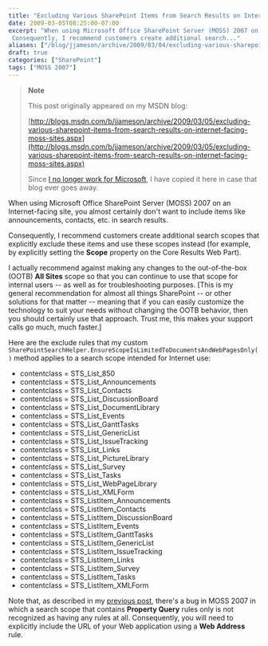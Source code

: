 ```yaml
---
title: "Excluding Various SharePoint Items from Search Results on Internet-Facing MOSS Sites"
date: 2009-03-05T08:25:00-07:00
excerpt: "When using Microsoft Office SharePoint Server (MOSS) 2007 on an Internet-facing site, you almost certainly don't want to include items like announcements, contacts, etc. in search results. 
 Consequently, I recommend customers create additional search..."
aliases: ["/blog/jjameson/archive/2009/03/04/excluding-various-sharepoint-items-from-search-results-on-internet-facing-moss-sites.aspx", "/blog/jjameson/archive/2009/03/05/excluding-various-sharepoint-items-from-search-results-on-internet-facing-moss-sites.aspx"]
draft: true
categories: ["SharePoint"]
tags: ["MOSS 2007"]
---
```


> **Note**
>
> This post originally appeared on my MSDN blog:
>
> [http://blogs.msdn.com/b/jjameson/archive/2009/03/05/excluding-various-sharepoint-items-from-search-results-on-internet-facing-moss-sites.aspx](http://blogs.msdn.com/b/jjameson/archive/2009/03/05/excluding-various-sharepoint-items-from-search-results-on-internet-facing-moss-sites.aspx)
>
> Since
> [I no longer work for Microsoft](/blog/jjameson/2011/09/02/last-day-with-microsoft),
> I have copied it here in case that blog ever goes away.

When using Microsoft Office SharePoint Server (MOSS) 2007 on an Internet-facing
site, you almost certainly don't want to include items like announcements,
contacts, etc. in search results.

Consequently, I recommend customers create additional search scopes that
explicitly exclude these items and use these scopes instead (for example, by
explicitly setting the **Scope** property on the Core Results Web Part).

I actually recommend against making any changes to the out-of-the-box (OOTB)
**All Sites** scope so that you can continue to use that scope for internal
users -- as well as for troubleshooting purposes. [This is my general
recommendation for almost all things SharePoint -- or other solutions for that
matter -- meaning that if you can easily customize the technology to suit your
needs without changing the OOTB behavior, then you should certainly use that
approach. Trust me, this makes your support calls go much, much faster.]

Here are the exclude rules that my custom
`SharePointSearchHelper.EnsureScopeIsLimitedToDocumentsAndWebPagesOnly()` method
applies to a search scope intended for Internet use:

- contentclass = STS\_List\_850
- contentclass = STS\_List\_Announcements
- contentclass = STS\_List\_Contacts
- contentclass = STS\_List\_DiscussionBoard
- contentclass = STS\_List\_DocumentLibrary
- contentclass = STS\_List\_Events
- contentclass = STS\_List\_GanttTasks
- contentclass = STS\_List\_GenericList
- contentclass = STS\_List\_IssueTracking
- contentclass = STS\_List\_Links
- contentclass = STS\_List\_PictureLibrary
- contentclass = STS\_List\_Survey
- contentclass = STS\_List\_Tasks
- contentclass = STS\_List\_WebPageLibrary
- contentclass = STS\_List\_XMLForm
- contentclass = STS\_ListItem\_Announcements
- contentclass = STS\_ListItem\_Contacts
- contentclass = STS\_ListItem\_DiscussionBoard
- contentclass = STS\_ListItem\_Events
- contentclass = STS\_ListItem\_GanttTasks
- contentclass = STS\_ListItem\_GenericList
- contentclass = STS\_ListItem\_IssueTracking
- contentclass = STS\_ListItem\_Links
- contentclass = STS\_ListItem\_Survey
- contentclass = STS\_ListItem\_Tasks
- contentclass = STS\_ListItem\_XMLForm

Note that, as described in my
[previous post](/blog/jjameson/2009/03/05/bug-moss-2007-search-scope-with-property-query-rules-only-is-considered-empty),
there's a bug in MOSS 2007 in which a search scope that contains **Property
Query** rules only is not recognized as having any rules at all. Consequently,
you will need to explicitly include the URL of your Web application using a
**Web Address** rule.
